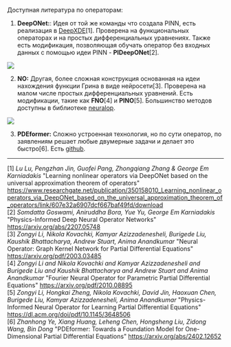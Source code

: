 Доступная литература по операторам:  
1) **DeepONet:**: Идея от той же команды что создала PINN, есть реализация в [DeepXDE](https://deepxde.readthedocs.io/en/latest/demos/operator.html)[1]. Проверена на функциональных операторах и на простых дифференциальных уравнениях. Также есть модификация, позволяющая обучать оператор без входных данных с помощью идеи PINN - **PIDeepONet**[2].  
<img src="https://github.com/mikhakuv/PINNs/blob/main/pictures/operators_1.PNG">  

2) **NO:** Другая, более сложная конструкция основанная на идеи нахождения функции Грина в виде нейросети[3]. Проверена на малом числе простых дифференциальных уравнений. Есть модификации, такие как **FNO**[4] и **PINO**[5]. Большинство методов доступны в библиотеке [neuralop](https://neuraloperator.github.io/neuraloperator/dev/user_guide/quickstart.html).  
<img src="https://github.com/mikhakuv/PINNs/blob/main/pictures/operators_2.PNG">  

3) **PDEformer:** Сложно устроенная технология, но по сути оператор, по заявлениям решает любые двумерные задачи и делает это быстро[6]. Есть [github](https://github.com/mindspore-ai/mindscience/tree/master/MindFlow/applications/pdeformer1d).  
---
[1] *Lu Lu, Pengzhan Jin, Guofei Pang, Zhongqiang Zhang & George Em Karniadakis* "Learning nonlinear operators via DeepONet based on the universal approximation theorem of operators" <https://www.researchgate.net/publication/350158010_Learning_nonlinear_operators_via_DeepONet_based_on_the_universal_approximation_theorem_of_operators/link/607e32a6907dcf667baf49fd/download>  
[2] *Somdatta Goswami, Aniruddha Bora, Yue Yu, George Em Karniadakis* "Physics-Informed Deep Neural Operator Networks" <https://arxiv.org/abs/2207.05748>  
[3] *Zongyi Li, Nikola Kovachki, Kamyar Azizzadenesheli, Burigede Liu, Kaushik Bhattacharya, Andrew Stuart, Anima Anandkumar* "Neural Operator: Graph Kernel Network for Partial Differential Equations" <https://arxiv.org/pdf/2003.03485>  
[4] *Zongyi Li and Nikola Kovachki and Kamyar Azizzadenesheli and Burigede Liu and Kaushik Bhattacharya and Andrew Stuart and Anima Anandkumar* "Fourier Neural Operator for Parametric Partial Differential Equations" <https://arxiv.org/pdf/2010.08895>  
[5] *Zongyi Li, Hongkai Zheng, Nikola Kovachki, David Jin, Haoxuan Chen, Burigede Liu, Kamyar Azizzadenesheli, Anima Anandkumar* "Physics-Informed Neural Operator for Learning Partial Differential Equations" <https://dl.acm.org/doi/pdf/10.1145/3648506>  
[6] *Zhanhong Ye, Xiang Huang, Leheng Chen, Hongsheng Liu, Zidong Wang, Bin Dong* "PDEformer: Towards a Foundation Model for One-Dimensional Partial Differential Equations" <https://arxiv.org/abs/2402.12652>  
